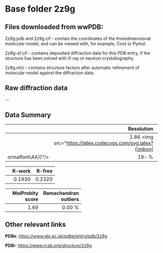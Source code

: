 # Base folder 2z9g

## Files downloaded from wwPDB:

2z9g.pdb and 2z9g.cif - contain the coordinates of the threedimensional molecular model, and can be viewed with, for example, Coot or Pymol.

2z9g-sf.cif - contains deposited diffraction data for this PDB entry, if the structure has been solved with X-ray or neutron crystallography.

2z9g.mtz - contains structure factors after automatic refinement of molecular model against the diffraction data.

## Raw diffraction data

--<br> 

## Data Summary
|   | Resolution | Completeness| I/sigma |
|---|-------------:|----------------:|--------------:|
|   |1.86 <img src="https://latex.codecogs.com/svg.latex?{\mbox{
ormalfont\AA}}"/>|  19- %|<img width=50/>43.40|

|   | **R-work**| **R-free**   
|---|-------------:|----------------:|           
||0.1930|0.2320|

|   |**MolProbity<br>score**| **Ramachandran<br>outliers** 
|---|-------------:|----------------:|
||1.69|0.00 %|

## Other relevant links 
**PDBe**:  https://www.ebi.ac.uk/pdbe/entry/pdb/2z9g
 
**PDBr**: https://www.rcsb.org/structure/2z9g 

